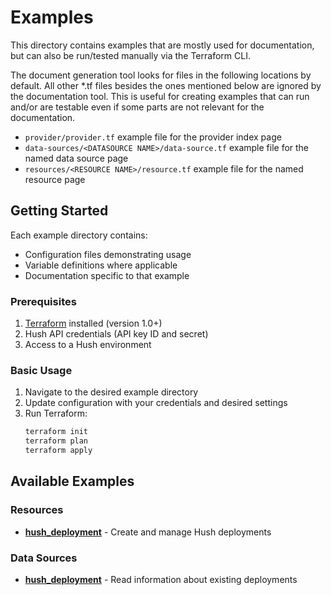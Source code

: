 # Examples

This directory contains examples that are mostly used for documentation, but can also be run/tested manually via the Terraform CLI.

The document generation tool looks for files in the following locations by default. All other *.tf files besides the ones mentioned below are ignored by the documentation tool. This is useful for creating examples that can run and/or are testable even if some parts are not relevant for the documentation.

- `provider/provider.tf` example file for the provider index page
- `data-sources/<DATASOURCE NAME>/data-source.tf` example file for the named data source page  
- `resources/<RESOURCE NAME>/resource.tf` example file for the named resource page

## Getting Started

Each example directory contains:
- Configuration files demonstrating usage
- Variable definitions where applicable
- Documentation specific to that example

### Prerequisites

1. [Terraform](https://terraform.io/downloads) installed (version 1.0+)
2. Hush API credentials (API key ID and secret)
3. Access to a Hush environment

### Basic Usage

1. Navigate to the desired example directory
2. Update configuration with your credentials and desired settings
3. Run Terraform:
   ```bash
   terraform init
   terraform plan
   terraform apply
   ```

## Available Examples

### Resources

- **[hush_deployment](resources/hush_deployment/)** - Create and manage Hush deployments

### Data Sources

- **[hush_deployment](data-sources/hush_deployment/)** - Read information about existing deployments
